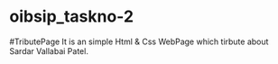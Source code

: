 # oibsip_taskno-2
#TributePage 
It is an simple Html & Css WebPage which tirbute about Sardar Vallabai Patel.
